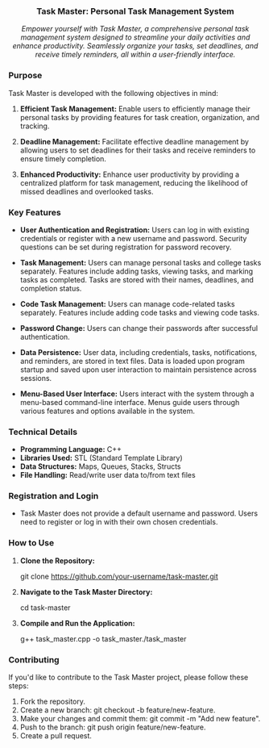 <h3 align="center">Task Master: Personal Task Management System</h3>

<p align="center">
  <em>Empower yourself with Task Master, a comprehensive personal task management system designed to streamline your daily activities and enhance productivity. Seamlessly organize your tasks, set deadlines, and receive timely reminders, all within a user-friendly interface.</em>
</p>


### Purpose

Task Master is developed with the following objectives in mind:

1. **Efficient Task Management:** Enable users to efficiently manage their personal tasks by providing features for task creation, organization, and tracking.

2. **Deadline Management:** Facilitate effective deadline management by allowing users to set deadlines for their tasks and receive reminders to ensure timely completion.

3. **Enhanced Productivity:** Enhance user productivity by providing a centralized platform for task management, reducing the likelihood of missed deadlines and overlooked tasks.


### Key Features

- **User Authentication and Registration:** Users can log in with existing credentials or register with a new username and password. Security questions can be set during registration for password recovery.

- **Task Management:** Users can manage personal tasks and college tasks separately. Features include adding tasks, viewing tasks, and marking tasks as completed. Tasks are stored with their names, deadlines, and completion status.

- **Code Task Management:** Users can manage code-related tasks separately. Features include adding code tasks and viewing code tasks.

- **Password Change:** Users can change their passwords after successful authentication.

- **Data Persistence:** User data, including credentials, tasks, notifications, and reminders, are stored in text files. Data is loaded upon program startup and saved upon user interaction to maintain persistence across sessions.

- **Menu-Based User Interface:** Users interact with the system through a menu-based command-line interface. Menus guide users through various features and options available in the system.


### Technical Details

- **Programming Language:** C++
- **Libraries Used:** STL (Standard Template Library)
- **Data Structures:** Maps, Queues, Stacks, Structs
- **File Handling:** Read/write user data to/from text files

### Registration and Login

- Task Master does not provide a default username and password. Users need to register or log in with their own chosen credentials.


### How to Use

1. **Clone the Repository:**

   git clone https://github.com/your-username/task-master.git
   
3. **Navigate to the Task Master Directory:**

   cd task-master
   
4. **Compile and Run the Application:**

   g++ task_master.cpp -o task_master./task_master
   

### Contributing
If you'd like to contribute to the Task Master project, please follow these steps:

1. Fork the repository.
2. Create a new branch: git checkout -b feature/new-feature.
3. Make your changes and commit them: git commit -m "Add new feature".
4. Push to the branch: git push origin feature/new-feature.
5. Create a pull request.
